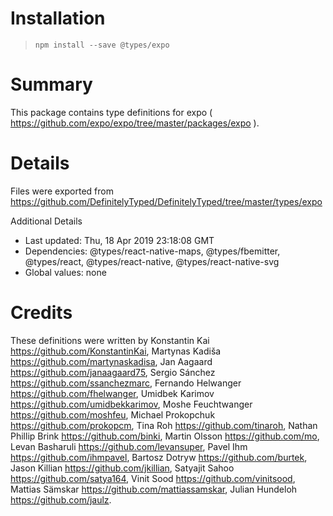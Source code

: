 # Installation
> `npm install --save @types/expo`

# Summary
This package contains type definitions for expo ( https://github.com/expo/expo/tree/master/packages/expo ).

# Details
Files were exported from https://github.com/DefinitelyTyped/DefinitelyTyped/tree/master/types/expo

Additional Details
 * Last updated: Thu, 18 Apr 2019 23:18:08 GMT
 * Dependencies: @types/react-native-maps, @types/fbemitter, @types/react, @types/react-native, @types/react-native-svg
 * Global values: none

# Credits
These definitions were written by Konstantin Kai <https://github.com/KonstantinKai>, Martynas Kadiša <https://github.com/martynaskadisa>, Jan Aagaard <https://github.com/janaagaard75>, Sergio Sánchez <https://github.com/ssanchezmarc>, Fernando Helwanger <https://github.com/fhelwanger>, Umidbek Karimov <https://github.com/umidbekkarimov>, Moshe Feuchtwanger <https://github.com/moshfeu>, Michael Prokopchuk <https://github.com/prokopcm>, Tina Roh <https://github.com/tinaroh>, Nathan Phillip Brink <https://github.com/binki>, Martin Olsson <https://github.com/mo>, Levan Basharuli <https://github.com/levansuper>, Pavel Ihm <https://github.com/ihmpavel>, Bartosz Dotryw <https://github.com/burtek>, Jason Killian <https://github.com/jkillian>, Satyajit Sahoo <https://github.com/satya164>, Vinit Sood <https://github.com/vinitsood>, Mattias Sämskar <https://github.com/mattiassamskar>, Julian Hundeloh <https://github.com/jaulz>.
